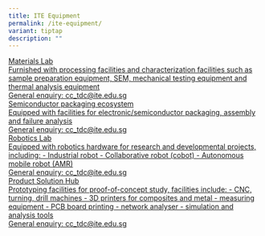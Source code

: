 ```yaml
---
title: ITE Equipment
permalink: /ite-equipment/
variant: tiptap
description: ""
---
```

<p></p>
<div class="isomer-card-grid"><a rel="noopener noreferrer nofollow" href="Mailto:cc_tdc@ite.edu.sg" class="isomer-card"><div class="isomer-card-body"><div class="isomer-card-title">Materials Lab</div><div class="isomer-card-description">Furnished with processing facilities and characterization facilities such as sample preparation equipment, SEM, mechanical testing equipment and thermal analysis equipment</div><div class="isomer-card-link">General enquiry: cc_tdc@ite.edu.sg</div></div></a>
<a rel="noopener noreferrer nofollow" href="Mailto:cc_tdc@ite.edu.sg" class="isomer-card">
<div class="isomer-card-body">
<div class="isomer-card-title">Semiconductor packaging ecosystem</div>
<div class="isomer-card-description">Equipped with facilities for electronic/semiconductor packaging, assembly
and failure analysis</div>
<div class="isomer-card-link">General enquiry: cc_tdc@ite.edu.sg</div>
</div>
</a><a rel="noopener noreferrer nofollow" href="Mailto:cc_tdc@ite.edu.sg" class="isomer-card"><div class="isomer-card-body"><div class="isomer-card-title">Robotics Lab</div><div class="isomer-card-description">Equipped with robotics hardware for research and developmental projects, including: - Industrial robot - Collaborative robot (cobot) - Autonomous mobile robot (AMR)</div><div class="isomer-card-link">General enquiry: cc_tdc@ite.edu.sg</div></div></a>
<a rel="noopener noreferrer nofollow" href="Mailto:cc_tdc@ite.edu.sg" class="isomer-card">
<div class="isomer-card-body">
<div class="isomer-card-title">Product Solution Hub</div>
<div class="isomer-card-description">Prototyping facilities for proof-of-concept study, facilities include:
- CNC, turning, drill machines - 3D printers for composites and metal -
measuring equipment - PCB board printing - network analyser - simulation
and analysis tools</div>
<div class="isomer-card-link">General enquiry: cc_tdc@ite.edu.sg</div>
</div>
</a>
</div>
<p></p>